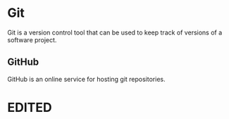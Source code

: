 # Git

Git is a version control tool that can be used to keep track of versions of a software project.

## GitHub

GitHub is an online service for hosting git repositories.

# EDITED